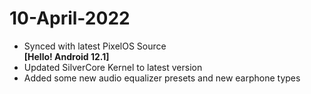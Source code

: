 # 10-April-2022
 - Synced with latest PixelOS Source<br> 
 **[Hello! Android 12.1]**
 - Updated SilverCore Kernel to latest version
 - Added some new audio equalizer presets and new earphone types
